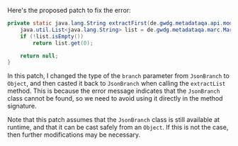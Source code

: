 Here's the proposed patch to fix the error:

```java
private static java.lang.String extractFirst(de.gwdg.metadataqa.api.model.pathcache.JsonPathCache cache, Object branch) {
    java.util.List<java.lang.String> list = de.gwdg.metadataqa.marc.MarcFactory.extractList(cache, (JsonBranch) branch);
    if (!list.isEmpty())
        return list.get(0);

    return null;
}
```

In this patch, I changed the type of the `branch` parameter from `JsonBranch` to `Object`, and then casted it back to `JsonBranch` when calling the `extractList` method. This is because the error message indicates that the `JsonBranch` class cannot be found, so we need to avoid using it directly in the method signature.

Note that this patch assumes that the `JsonBranch` class is still available at runtime, and that it can be cast safely from an `Object`. If this is not the case, then further modifications may be necessary.
